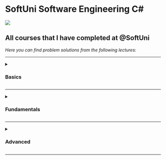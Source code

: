 # SoftUni Software Engineering C#
<img src="https://capsule-render.vercel.app/api?type=waving&color=timeGradient&height=300&section=header&text=SoftUni-Courses&fontSize=90" />

<h2>All courses that I have completed at @SoftUni</h2>

<em>Here you can find problem solutions from the following lectures:</em>
***
<details>
<summary><h3> Basics </summary>

1. [**First Steps In Coding**](https://github.com/viktordanchev/SoftUni-CSharp/tree/main/01.CSharp-Basics/01.FirstStepsInCoding)
2. [**Conditional Statements**](https://github.com/viktordanchev/SoftUni-CSharp/tree/main/01.CSharp-Basics/02.ConditionalStatements)
3. [**Nested Conditional Statements**](https://github.com/viktordanchev/Softuni-Software-Engineering-CSharp/tree/main/C%23%20Basics/03.%20Conditional%20Statements%20Advanced)
4. [**For Loop**](https://github.com/viktordanchev/SoftUni-CSharp/tree/main/01.CSharp-Basics/04.ForLoops)
5. [**While Loop**](https://github.com/viktordanchev/SoftUni-CSharp/tree/main/01.CSharp-Basics/05.WhileLoops)
6. [**Nested Loops**](https://github.com/viktordanchev/SoftUni-CSharp/tree/main/01.CSharp-Basics/06.NestedLoops)
 </details>
 
***
 <details>
 <summary><h3> Fundamentals </summary>

1. [**Basic Syntax, Conditional Statements and Loops**](https://github.com/viktordanchev/SoftUni-CSharp/tree/main/02.CSharp-Fundamentals/01.Basics)
2. [**Data Types and Variables**](https://github.com/viktordanchev/SoftUni-CSharp/tree/main/02.CSharp-Fundamentals/02.DataTypesAndVariables)
3. [**Arrays**](https://github.com/viktordanchev/SoftUni-CSharp/tree/main/02.CSharp-Fundamentals/03.Arrays)
4. [**Methods**](https://github.com/viktordanchev/SoftUni-CSharp/tree/main/02.CSharp-Fundamentals/04.Methods)
5. [**Lists**](https://github.com/viktordanchev/SoftUni-CSharp/tree/main/02.CSharp-Fundamentals/05.Lists)  
6. [**Objects and Classes**](https://github.com/viktordanchev/SoftUni-CSharp/tree/main/02.CSharp-Fundamentals/06.ObjectsAndClasses)
7. [**Associative Arrays**](https://github.com/viktordanchev/SoftUni-CSharp/tree/main/02.CSharp-Fundamentals/07.AssociativeArrays)  
8. [**Text Processing**](https://github.com/viktordanchev/SoftUni-CSharp/tree/main/02.CSharp-Fundamentals/08.TextProcessing)
9. [**Regular Expressions**](https://github.com/viktordanchev/SoftUni-CSharp/tree/main/02.CSharp-Fundamentals/09.RegularExpressions)
  </details>
  
***
 <details>
 <summary><h3> Advanced </summary>

1. [**Stacks and Queues**](https://github.com/viktordanchev/SoftUni-CSharp/tree/main/03.CSharp-Advanced/01.StacksAndQueues)
2. [**Multidimentional Arrays**](https://github.com/viktordanchev/SoftUni-CSharp/tree/main/03.CSharp-Advanced/02.MultidimensionalArrays)
3. [**Sets and Dictionaries**](https://github.com/viktordanchev/SoftUni-CSharp/tree/main/03.CSharp-Advanced/03.SetsAndDictionariesAdvanced)
4. [**Streams, Files and Directories**](https://github.com/viktordanchev/Softuni-Software-Engineering-CSharp/tree/main/C%23%20Advanced/04.%20Streams%2C%20Files%20and%20Directories)
5. [**Functional Programming**](https://github.com/viktordanchev/SoftUni-CSharp/tree/main/03.CSharp-Advanced/05.FunctionalProgramming)
6. [**Defining Classes**](https://github.com/viktordanchev/SoftUni-CSharp/tree/main/03.CSharp-Advanced/06.DefiningClasses)
7. [**Generics**](https://github.com/viktordanchev/SoftUni-CSharp/tree/main/03.CSharp-Advanced/07.Generics) 
8. [**Exam Preparation**](https://github.com/viktordanchev/SoftUni-CSharp/tree/main/03.CSharp-Advanced/ExamPreparation)
8. [**Final Exam**](https://github.com/viktordanchev/SoftUni-CSharp/tree/main/03.CSharp-Advanced/FinalExam)
  </details>
  
***
